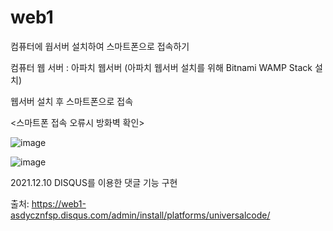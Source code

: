 # web1

컴퓨터에 웝서버 설치하여 스마트폰으로 접속하기

컴퓨터 웹 서버 : 아파치 웹서버 (아파치 웹서버 설치를 위해 Bitnami WAMP Stack 설치)


웹서버 설치 후 스마트폰으로 접속


<스마트폰 접속 오류시 방화벽 확인>

![image](https://user-images.githubusercontent.com/94125986/145429761-81a9ddca-44ba-4f22-9ace-2ed2a25aa860.png)


![image](https://user-images.githubusercontent.com/94125986/145429856-2d77df83-d784-43dd-ad3a-dc476ab08069.png)


2021.12.10 DISQUS를 이용한 댓글 기능 구현


출처: https://web1-asdycznfsp.disqus.com/admin/install/platforms/universalcode/
